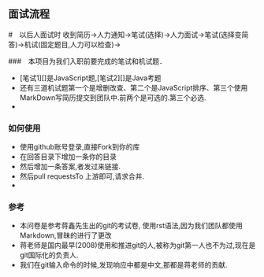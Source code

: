 
## 面试流程
 #　以后人面试时 收到简历->人力通知->笔试(选择)->人力面试->笔试(选择变简答)->机试(固定题目,人力可以检查)->

###　本项目为我们入职前要完成的笔试和机试题．

 * [笔试1][]是JavaScript题,[笔试2][]是Java考题
 * 还有三道机试题第一个是增删改查、第二个是JavaScript排序、第三个使用MarkDown写简历提交到团队中.前两个是可选的.第三个必选.   
 * 

### 如何使用

* 使用github账号登录,直接Fork到你的库
* 在回答目录下增加一条你的目录
* 然后增加一条答案,者发过来链接. 
* 然后pull requestsTo 上游即可,请求合并.
* 

### 参考

* 本问卷是参考蒋鑫先生出的git的考试卷, 使用rst语法,因为我们团队都使用Markdown,冒昧的进行了更改
* 蒋老师是国内最早(2008)使用和推进git的人,被称为git第一人也不为过,现在是git国际化的负责人.
* 我们在git输入命令的时候,发现响应中都是中文,那都是蒋老师的贡献.


